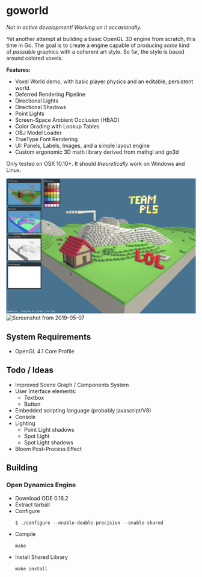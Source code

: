 # goworld

*Not in active development! Working on it occasionally.*

Yet another attempt at building a basic OpenGL 3D engine from scratch, this time in Go. The goal is to create a engine capable of producing *some* kind of *passable* graphics with a coherent art style. So far, the style is based around colored voxels.

**Features:**
- Voxel World demo, with basic player physics and an editable, persistent world.
- Deferred Rendering Pipeline
- Directional Lights
- Directional Shadows
- Point Lights
- Screen-Space Ambient Occlusion (HBAO)
- Color Grading with Lookup Tables
- OBJ Model Loader
- TrueType Font Rendering
- UI: Panels, Labels, Images, and a simple layout engine
- Custom ergonomic 3D math library derived from mathgl and go3d

Only tested on OSX 10.10+. It should *theoretically* work on Windows and Linux.

![Screenshot from 2020-09-26](docs/img/screenshot200926.png)
![Screenshot from 2019-05-07](docs/img/screenshot190507.png)

## System Requirements

 * OpenGL 4.1 Core Profile

## Todo / Ideas

 * Improved Scene Graph / Components System
 * User Interface elements:
   * Textbox
   * Button
 * Embedded scripting language (probably javascript/V8)
 * Console
 * Lighting
   * Point Light shadows
   * Spot Light
   * Spot Light shadows
 * Bloom Post-Process Effect

## Building

### Open Dynamics Engine
- Download ODE 0.16.2
- Extract tarball
- Configure
  ```
  $ ./configure --enable-double-precision --enable-shared
  ```
- Compile
  ```
  make
  ```
- Install Shared Library
  ```
  make install
  ```
